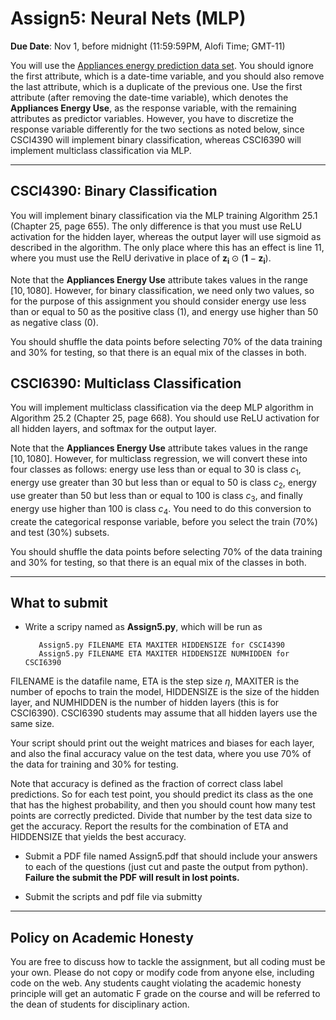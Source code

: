 <!--
.. title: CSCI4390-6390 Assign5
.. slug: dm_assign5
.. date: 2020-10-23 20:23:01 UTC-04:00
.. tags: 
.. category: 
.. link: 
.. description: 
.. has_math: True
.. type: text
-->

# Assign5: Neural Nets (MLP)

**Due Date**: Nov 1, before midnight (11:59:59PM, Alofi Time; GMT-11)


You will use the 
[Appliances energy prediction data set](https://archive.ics.uci.edu/ml/datasets/Appliances+energy+prediction#).
You should ignore the first attribute, which is a date-time variable,
and you should also remove the last attribute, which is a duplicate of
the previous one. Use the first attribute (after removing the
date-time variable), which denotes the
**Appliances Energy Use**, as the response variable, with the remaining
attributes as predictor variables. However, you have to discretize the
response variable differently for the two sections as noted below, since
CSCI4390 will implement binary classification, whereas CSCI6390
will implement multiclass classification via MLP.


---

## CSCI4390: Binary Classification

You will implement binary classification via the MLP training 
Algorithm 25.1 (Chapter 25, page 655). The only difference is that you
must use ReLU activation for the hidden layer, whereas the output layer
will use sigmoid as described in the algorithm. The only place where
this has an effect is line 11, where you must use the RelU derivative in
place of $\mathbf{z_i} \odot (\mathbf{1}-\mathbf{z_i})$.

Note that the **Appliances Energy Use** attribute takes values in the
range $[10,1080]$. However, for binary classification, we need only two
values, so for the purpose of this assignment you should consider energy
use less than or equal to 50 as the positive class (1), and energy use
higher than 50 as negative class (0). 

You should shuffle the data points before selecting 70% of the data
training and 30% for testing, so that there is an equal mix of the
classes in both.

## CSCI6390: Multiclass Classification

You will implement multiclass classification via the deep MLP algorithm in
Algorithm 25.2 (Chapter 25, page 668). You should use ReLU activation
for all hidden layers, and softmax for the output layer.

Note that the **Appliances Energy Use** attribute takes values in the
range $[10,1080]$. However, for multiclass regression, we will convert
these into four classes as follows: energy use less than or equal to 30
is class $c_1$, energy use greater than 30 but less than or equal to 50
is class $c_2$, energy use greater than 50 but less than or equal to 100
is class $c_3$, and finally energy use higher than 100 is class $c_4$.
You need to do this conversion to create the categorical response
variable, before you select the train (70%) and test (30%) subsets.

You should shuffle the data points before selecting 70% of the data
training and 30% for testing, so that there is an equal mix of the
classes in both.

---

## What to submit

* Write a scripy named as **Assign5.py**, which will be run as 
      
         Assign5.py FILENAME ETA MAXITER HIDDENSIZE for CSCI4390
         Assign5.py FILENAME ETA MAXITER HIDDENSIZE NUMHIDDEN for CSCI6390

 FILENAME is the datafile name,  ETA is the
 step size $\eta$, 
 MAXITER is the number of epochs to train the model, HIDDENSIZE is the
 size of the hidden layer, and NUMHIDDEN is the number of hidden layers
 (this is for CSCI6390). CSCI6390 students may assume that all hidden
 layers use the same size.
 
Your script should print out the weight matrices and biases for each
layer, and also the final
accuracy value on the test data, where you use 70% of the data for
training and 30% for testing.

Note that accuracy is defined as the fraction of correct class label
predictions. So for each test point, you should predict its class as the
one that has the highest probability, and then you should count how many
test points are correctly predicted. Divide that number by the test data
size to get the accuracy. Report the
results for the combination of ETA and HIDDENSIZE that yields the best
accuracy.

* Submit a PDF file named Assign5.pdf that should include your answers
 to each of the questions (just cut and paste the output from python).
 **Failure the submit the PDF will result in lost points.** 

* Submit the scripts and pdf file via submitty

---

## Policy on Academic Honesty

You are free to discuss how to tackle the assignment, but all coding
must be your own. Please do not copy or modify code from anyone else,
including code on the web. Any students caught violating the academic
honesty principle will get an automatic F grade on the course and will
be referred to the dean of students for disciplinary action.

